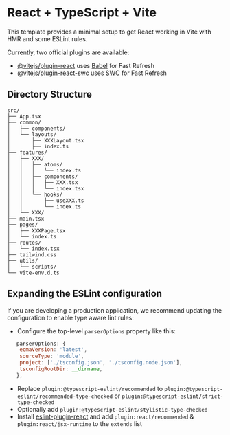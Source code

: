 # React + TypeScript + Vite

This template provides a minimal setup to get React working in Vite with HMR and some ESLint rules.

Currently, two official plugins are available:

- [@vitejs/plugin-react](https://github.com/vitejs/vite-plugin-react/blob/main/packages/plugin-react/README.md) uses [Babel](https://babeljs.io/) for Fast Refresh
- [@vitejs/plugin-react-swc](https://github.com/vitejs/vite-plugin-react-swc) uses [SWC](https://swc.rs/) for Fast Refresh

## Directory Structure

```
src/
├── App.tsx
├── common/
│   ├── components/
│   └── layouts/
│       ├── XXXLayout.tsx
│       ├── index.ts
├── features/
│   ├── XXX/
│   │   ├── atoms/
│   │   │   └── index.ts
│   │   ├── components/
│   │   │   ├── XXX.tsx
│   │   │   └── index.tsx
│   │   └── hooks/
│   │       ├── useXXX.ts
│   │       └── index.ts
│   └── XXX/
├── main.tsx
├── pages/
│   ├── XXXPage.tsx
│   └── index.ts
├── routes/
│   └── index.tsx
├── tailwind.css
├── utils/
│   └── scripts/
└── vite-env.d.ts
```

## Expanding the ESLint configuration

If you are developing a production application, we recommend updating the configuration to enable type aware lint rules:

- Configure the top-level `parserOptions` property like this:

```js
   parserOptions: {
    ecmaVersion: 'latest',
    sourceType: 'module',
    project: ['./tsconfig.json', './tsconfig.node.json'],
    tsconfigRootDir: __dirname,
   },
```

- Replace `plugin:@typescript-eslint/recommended` to `plugin:@typescript-eslint/recommended-type-checked` or `plugin:@typescript-eslint/strict-type-checked`
- Optionally add `plugin:@typescript-eslint/stylistic-type-checked`
- Install [eslint-plugin-react](https://github.com/jsx-eslint/eslint-plugin-react) and add `plugin:react/recommended` & `plugin:react/jsx-runtime` to the `extends` list

